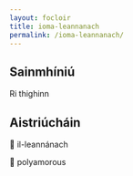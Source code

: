 ```yaml
---
layout: focloir
title: ioma-leannanach
permalink: /ioma-leannanach/
---
```


## Sainmhíniú

Ri thighinn

## Aistriúcháin

&#x1f3f4;&#xe0067;&#xe0062;&#xe0073;&#xe0063;&#xe0074;&#xe007f; il-leannánach

&#x1f3f4;&#xe0067;&#xe0062;&#xe0065;&#xe006e;&#xe0067;&#xe007f; polyamorous